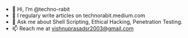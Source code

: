 - 👋 Hi, I’m @techno-rabit
- 📝 I regulary write articles on technorabit.medium.com
- 💬 Ask me about Shell Scripting, Ethical Hacking, Penetration Testing.
- 📫 Reach me at vishnuprasadsr2003@gmail.com

<!---
techno-rabit/techno-rabit is a ✨ special ✨ repository because its `README.md` (this file) appears on your GitHub profile.
You can click the Preview link to take a look at your changes.
--->
